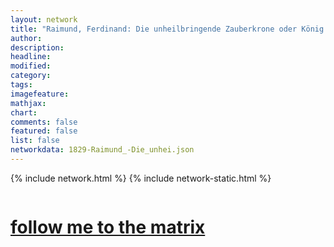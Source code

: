 ```yaml
---
layout: network
title: "Raimund, Ferdinand: Die unheilbringende Zauberkrone oder König ohne Reich, Held ohne Mut, Schönheit ohne Jugend (1829)"
author:
description:
headline:
modified:
category:
tags: 
imagefeature: 
mathjax: 
chart: 
comments: false
featured: false
list: false
networkdata: 1829-Raimund_-Die_unhei.json
---
```

{% include network.html %}
{% include network-static.html %}
<div class="row">
  <div class="small-5 small-centered columns"><a href="/matrix184"><h1>follow me to the matrix</h1></a>
</div>
</div>
